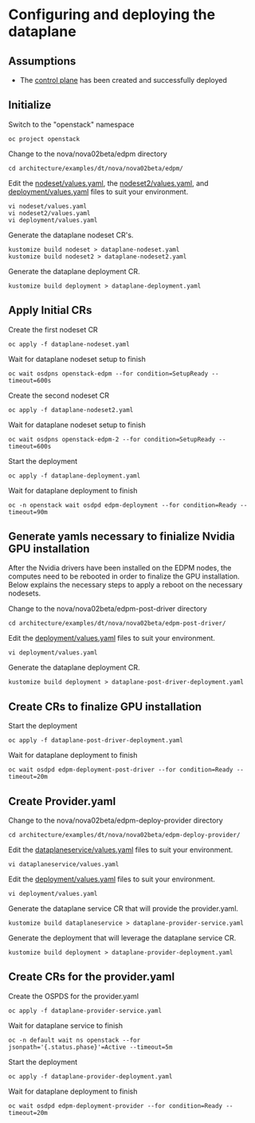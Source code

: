 # Configuring and deploying the dataplane

## Assumptions

- The [control plane](control-plane.md) has been created and successfully deployed

## Initialize

Switch to the "openstack" namespace
```
oc project openstack
```
Change to the nova/nova02beta/edpm directory
```
cd architecture/examples/dt/nova/nova02beta/edpm/
```
Edit the [nodeset/values.yaml](edpm/nodeset/values.yaml), the [nodeset2/values.yaml](edpm/nodeset2/values.yaml), 
and [deployment/values.yaml](edpm/deployment/values.yaml) files to suit 
your environment.
```
vi nodeset/values.yaml
vi nodeset2/values.yaml
vi deployment/values.yaml
```
Generate the dataplane nodeset CR's.
```
kustomize build nodeset > dataplane-nodeset.yaml
kustomize build nodeset2 > dataplane-nodeset2.yaml
```
Generate the dataplane deployment CR.
```
kustomize build deployment > dataplane-deployment.yaml
```

## Apply Initial CRs
Create the first nodeset CR
```
oc apply -f dataplane-nodeset.yaml
```
Wait for dataplane nodeset setup to finish
```
oc wait osdpns openstack-edpm --for condition=SetupReady --timeout=600s
```
Create the second nodeset CR
```
oc apply -f dataplane-nodeset2.yaml
```
Wait for dataplane nodeset setup to finish
```
oc wait osdpns openstack-edpm-2 --for condition=SetupReady --timeout=600s
```
Start the deployment
```
oc apply -f dataplane-deployment.yaml
```
Wait for dataplane deployment to finish
```
oc -n openstack wait osdpd edpm-deployment --for condition=Ready --timeout=90m
```

## Generate yamls necessary to finialize Nvidia GPU installation
After the Nvidia drivers have been installed on the EDPM nodes, the computes need
to be rebooted in order to finalize the GPU installation. Below explains the
necessary steps to apply a reboot on the necessary nodesets.

Change to the nova/nova02beta/edpm-post-driver directory
```
cd architecture/examples/dt/nova/nova02beta/edpm-post-driver/
```
Edit the [deployment/values.yaml](edpm-post-driver/deployment/values.yaml) files to suit 
your environment.
```
vi deployment/values.yaml
```
Generate the dataplane deployment CR.
```
kustomize build deployment > dataplane-post-driver-deployment.yaml
```

## Create CRs to finalize GPU installation
Start the deployment
```
oc apply -f dataplane-post-driver-deployment.yaml
```
Wait for dataplane deployment to finish
```
oc wait osdpd edpm-deployment-post-driver --for condition=Ready --timeout=20m
```

## Create Provider.yaml
Change to the nova/nova02beta/edpm-deploy-provider directory
```
cd architecture/examples/dt/nova/nova02beta/edpm-deploy-provider/
```
Edit the [dataplaneservice/values.yaml](edpm-deploy-provider/dataplaneservice/values.yaml) files to suit 
your environment.
```
vi dataplaneservice/values.yaml
```
Edit the [deployment/values.yaml](edpm-deploy-provider/deployment/values.yaml) files to suit 
your environment.
```
vi deployment/values.yaml
```
Generate the dataplane service CR that will provide the provider.yaml.
```
kustomize build dataplaneservice > dataplane-provider-service.yaml
```
Generate the deployment that will leverage the dataplane service CR.
```
kustomize build deployment > dataplane-provider-deployment.yaml
```

## Create CRs for the provider.yaml
Create the OSPDS for the provider.yaml
```
oc apply -f dataplane-provider-service.yaml
```
Wait for dataplane service to finish
```
oc -n default wait ns openstack --for jsonpath='{.status.phase}'=Active --timeout=5m
```
Start the deployment
```
oc apply -f dataplane-provider-deployment.yaml
```
Wait for dataplane deployment to finish
```
oc wait osdpd edpm-deployment-provider --for condition=Ready --timeout=20m
```